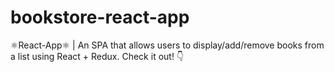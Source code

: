 # bookstore-react-app
⚛️React-App⚛️ | An SPA that allows users to display/add/remove books from a list using React + Redux.  Check it out! 👇
